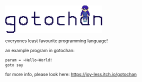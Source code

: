 ![gotochan logo](assets/gotochan%20logo.png)

everyones least favourite programming language!

an example program in gotochan:

```gotochan
param = ~Hello~World!
goto say
```

for more info, please look here: https://joy-less.itch.io/gotochan

